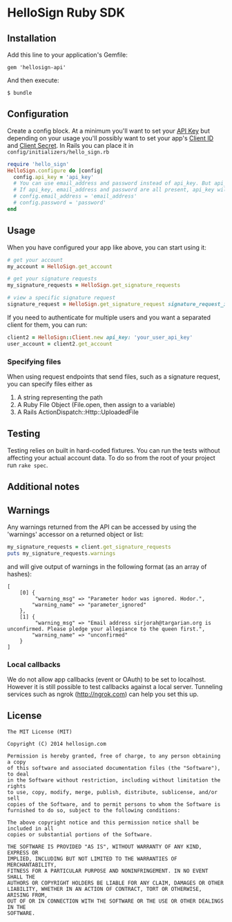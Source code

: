 # HelloSign Ruby SDK

## Installation

Add this line to your application's Gemfile:

    gem 'hellosign-api'

And then execute:

    $ bundle

## Configuration

Create a config block. At a minimum you'll want to set your [API Key](https://app.hellosign.com/home/myAccount/current_tab/integrations#api) but depending on your usage you'll possibly
want to set your app's [Client ID](https://app.hellosign.com/oauth/createAppForm) and [Client Secret](https://app.hellosign.com/oauth/createAppForm). In Rails you can place it in `config/initializers/hello_sign.rb`

```ruby
require 'hello_sign'
HelloSign.configure do |config|
  config.api_key = 'api_key'
  # You can use email_address and password instead of api_key. But api_key is recommended
  # If api_key, email_address and password are all present, api_key will be used
  # config.email_address = 'email_address'
  # config.password = 'password'
end
```

## Usage

When you have configured your app like above, you can start using it:

```ruby
# get your account
my_account = HelloSign.get_account

# get your signature requests
my_signature_requests = HelloSign.get_signature_requests

# view a specific signature request
signature_request = HelloSign.get_signature_request signature_request_id: '42383e7327eda33f4b8b91217cbe95408cc1285f'
```

If you need to authenticate for multiple users and you want a separated client for them, you can run:

```ruby
client2 = HelloSign::Client.new api_key: 'your_user_api_key'
user_account = client2.get_account
```

### Specifying files

When using request endpoints that send files, such as a signature request, you can specify files either as

1. A string representing the path
2. A Ruby File Object (File.open, then assign to a variable)
3. A Rails ActionDispatch::Http::UploadedFile

## Testing

Testing relies on built in hard-coded fixtures. You can run the tests without affecting your actual account data. To do so
from the root of your project run <code>rake spec</code>.

## Additional notes

## Warnings

Any warnings returned from the API can be accessed by using the 'warnings' accessor on a returned object or list:

```ruby
my_signature_requests = client.get_signature_requests
puts my_signature_requests.warnings
```

and will give output of warnings in the following format (as an array of hashes):

```
[
    [0] {
         "warning_msg" => "Parameter hodor was ignored. Hodor.",
        "warning_name" => "parameter_ignored"
    },
    [1] {
         "warning_msg" => "Email address sirjorah@targarian.org is unconfirmed. Please pledge your allegiance to the queen first.",
        "warning_name" => "unconfirmed"
    }
]
```

### Local callbacks

We do not allow app callbacks (event or OAuth) to be set to localhost. However it is still possible to test callbacks against a local server. Tunneling services such as ngrok (http://ngrok.com) can help you set this up.

## License

```
The MIT License (MIT)

Copyright (C) 2014 hellosign.com

Permission is hereby granted, free of charge, to any person obtaining a copy
of this software and associated documentation files (the "Software"), to deal
in the Software without restriction, including without limitation the rights
to use, copy, modify, merge, publish, distribute, sublicense, and/or sell
copies of the Software, and to permit persons to whom the Software is
furnished to do so, subject to the following conditions:

The above copyright notice and this permission notice shall be included in all
copies or substantial portions of the Software.

THE SOFTWARE IS PROVIDED "AS IS", WITHOUT WARRANTY OF ANY KIND, EXPRESS OR
IMPLIED, INCLUDING BUT NOT LIMITED TO THE WARRANTIES OF MERCHANTABILITY,
FITNESS FOR A PARTICULAR PURPOSE AND NONINFRINGEMENT. IN NO EVENT SHALL THE
AUTHORS OR COPYRIGHT HOLDERS BE LIABLE FOR ANY CLAIM, DAMAGES OR OTHER
LIABILITY, WHETHER IN AN ACTION OF CONTRACT, TORT OR OTHERWISE, ARISING FROM,
OUT OF OR IN CONNECTION WITH THE SOFTWARE OR THE USE OR OTHER DEALINGS IN THE
SOFTWARE.
```
